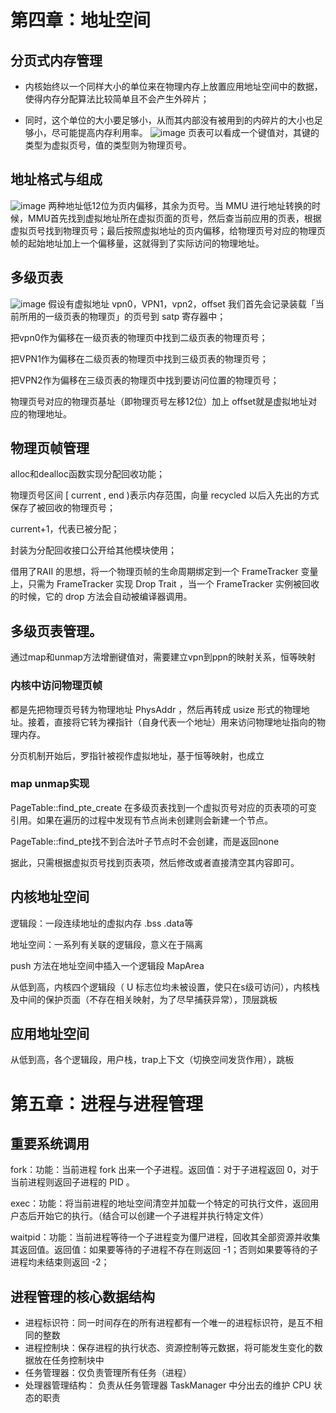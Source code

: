 # 第四章：地址空间
## 分页式内存管理
* 内核始终以一个同样大小的单位来在物理内存上放置应用地址空间中的数据，使得内存分配算法比较简单且不会产生外碎片；
  
* 同时，这个单位的大小要足够小，从而其内部没有被用到的内碎片的大小也足够小，尽可能提高内存利用率。
 ![image](https://github.com/fafa1412/OS-fafa/assets/145512978/ef5aaded-14b3-4f35-8e5f-4fa8b12b1a56)
页表可以看成一个键值对，其键的类型为虚拟页号，值的类型则为物理页号。
## 地址格式与组成
 ![image](https://github.com/fafa1412/OS-fafa/assets/145512978/abbc762c-d9db-4843-ba9f-cbcd689e6dbb)
 两种地址低12位为页内偏移，其余为页号。当 MMU 进行地址转换的时候，MMU首先找到虚拟地址所在虚拟页面的页号，然后查当前应用的页表，根据虚拟页号找到物理页号；最后按照虚拟地址的页内偏移，给物理页号对应的物理页帧的起始地址加上一个偏移量，这就得到了实际访问的物理地址。
## 多级页表
 ![image](https://github.com/fafa1412/OS-fafa/assets/145512978/fb28b51c-7050-49c3-a58a-7e3ee3f3f845)
假设有虚拟地址 vpn0，VPN1，vpn2，offset
我们首先会记录装载「当前所用的一级页表的物理页」的页号到 satp 寄存器中；

把vpn0作为偏移在一级页表的物理页中找到二级页表的物理页号；

把VPN1作为偏移在二级页表的物理页中找到三级页表的物理页号；

把VPN2作为偏移在三级页表的物理页中找到要访问位置的物理页号；

物理页号对应的物理页基址（即物理页号左移12位）加上 offset就是虚拟地址对应的物理地址。
## 物理页帧管理
alloc和dealloc函数实现分配回收功能；

物理页号区间 [ current , end )表示内存范围，向量 recycled 以后入先出的方式保存了被回收的物理页号；

current+1，代表已被分配；

封装为分配回收接口公开给其他模块使用；

借用了RAII 的思想，将一个物理页帧的生命周期绑定到一个 FrameTracker 变量上，只需为 FrameTracker 实现 Drop Trait ，当一个 FrameTracker 实例被回收的时候，它的 drop 方法会自动被编译器调用。
## 多级页表管理。
通过map和unmap方法增删键值对，需要建立vpn到ppn的映射关系，恒等映射
### 内核中访问物理页帧
都是先把物理页号转为物理地址 PhysAddr ，然后再转成 usize 形式的物理地址。接着，直接将它转为裸指针（自身代表一个地址）用来访问物理地址指向的物理内存。

分页机制开始后，罗指针被视作虚拟地址，基于恒等映射，也成立
### map unmap实现
PageTable::find_pte_create 在多级页表找到一个虚拟页号对应的页表项的可变引用。如果在遍历的过程中发现有节点尚未创建则会新建一个节点。

PageTable::find_pte找不到合法叶子节点时不会创建，而是返回none

据此，只需根据虚拟页号找到页表项，然后修改或者直接清空其内容即可。
## 内核地址空间
逻辑段：一段连续地址的虚拟内存 .bss .data等

地址空间：一系列有关联的逻辑段，意义在于隔离

   push 方法在地址空间中插入一个逻辑段 MapArea

从低到高，内核四个逻辑段（ U 标志位均未被设置，使只在s级可访问），内核栈及中间的保护页面（不存在相关映射，为了尽早捕获异常），顶层跳板
## 应用地址空间
从低到高，各个逻辑段，用户栈，trap上下文（切换空间发货作用），跳板

# 第五章：进程与进程管理
## 重要系统调用
fork：功能：当前进程 fork 出来一个子进程。返回值：对于子进程返回 0，对于当前进程则返回子进程的 PID 。

exec：功能：将当前进程的地址空间清空并加载一个特定的可执行文件，返回用户态后开始它的执行。（结合可以创建一个子进程并执行特定文件）

waitpid：功能：当前进程等待一个子进程变为僵尸进程，回收其全部资源并收集其返回值。返回值：如果要等待的子进程不存在则返回 -1；否则如果要等待的子进程均未结束则返回 -2； 
## 进程管理的核心数据结构
* 进程标识符：同一时间存在的所有进程都有一个唯一的进程标识符，是互不相同的整数
* 进程控制块：保存进程的执行状态、资源控制等元数据，将可能发生变化的数据放在任务控制块中
* 任务管理器：仅负责管理所有任务（进程）
* 处理器管理结构： 负责从任务管理器 TaskManager 中分出去的维护 CPU 状态的职责
